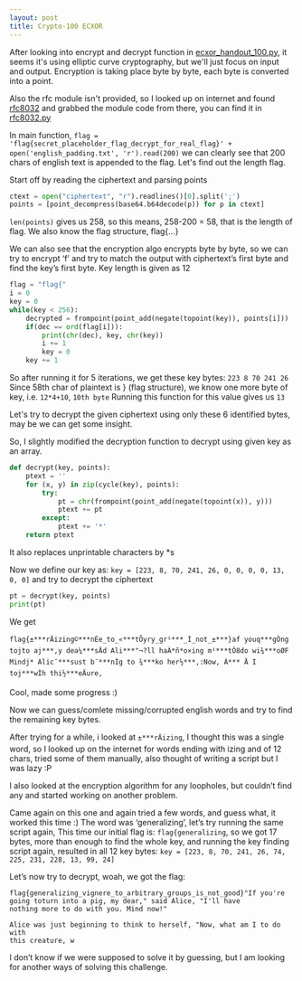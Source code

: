 ```yaml
---
layout: post
title: Crypto-100 ECXOR
---
```


After looking into encrypt and decrypt function in [ecxor_handout_100.py](/files/csaw17-finals/ecxor/ecxor_handout_100.py), it seems it's using elliptic curve cryptography, but we'll just focus on input and output. Encryption is taking place byte by byte, each byte is converted into a point.

Also the rfc module isn't provided, so I looked up on internet and found [rfc8032](https://tools.ietf.org/html/rfc8032) and grabbed the module code from there, you can find it in [rfc8032.py](/files/csaw17-finals/ecxor/rfc8032.py)

In main function, 
`flag = 'flag{secret_placeholder_flag_decrypt_for_real_flag}' + open('english_padding.txt', 'r').read(200)`
we can clearly see that 200 chars of english text is appended to the flag. Let's find out the length flag.

Start off by reading the ciphertext and parsing points 

```python
ctext = open("ciphertext", "r").readlines()[0].split(';')
points = [point_decompress(base64.b64decode(p)) for p in ctext]
```

`len(points)` gives us 258, so this means, 258-200 = 58, that is the length of flag.
We also know the flag structure, flag{...}

We can also see that the encryption algo encrypts byte by byte, so we can try to encrypt ‘f’ and try to match the output with ciphertext’s first byte and find the key’s first byte.
Key length is given as 12

```python
flag = "flag{"
i = 0
key = 0
while(key < 256):
    decrypted = frompoint(point_add(negate(topoint(key)), points[i]))
    if(dec == ord(flag[i])):
        print(chr(dec), key, chr(key))
        i += 1
        key = 0
    key += 1
```

So after running it for 5 iterations, we get these key bytes: `223 8 70 241 26`
Since 58th char of plaintext is } (flag structure), we know one more byte of key, i.e. `12*4+10`, `10th byte`
Running this function for this value gives us `13`


Let's try to decrypt the given ciphertext using only these 6 identified bytes, may be we can get some insight.

So, I slightly modified the decryption function to decrypt using given key as an array.
```python
def decrypt(key, points):
    ptext = ''
    for (x, y) in zip(cycle(key), points):
        try:
            pt = chr(frompoint(point_add(negate(topoint(x)), y)))
            ptext += pt
        except:
            ptext += '*'
    return ptext
```
It also replaces unprintable characters by *s

Now we define our key as: `key = [223, 8, 70, 241, 26, 0, 0, 0, 0, 13, 0, 0]` and try to decrypt the ciphertext
```python
pt = decrypt(key, points)
print(pt)
```

We get

`flag{±***rÄizing©***nÈe_to_«***tÕyry_gr¹***_Ì_not_±***}af youq***gÒng tojto aj***,y dea¼***sÄd Ali­***"¬?ll haÀ*ñ*o×ing m¹***tÒ8do wi¾***oØF Mindj*
Alic¯***sust b¯***nÌg to ¾***ko her½***,:Now, Á*** Ä I toj***wÌh
thi½***eÄure, `

Cool, made some progress :)

Now we can guess/comlete missing/corrupted english words and try to find the remaining key bytes.

After trying for a while, i looked at `±***rÄizing`, I thought this was a single word, so I looked up on the internet for words ending with izing and of 12 chars, tried some of them manually, also thought of writing a script but I was lazy :P

I also looked at the encryption algorithm for any loopholes, but couldn’t find any and started working on another problem.

Came again on this one and again tried a few words, and guess what, it worked this time :)
The word was ‘generalizing’, let’s try running the same script again,
This time our initial flag is: `flag{generalizing`, so we got 17 bytes, more than enough to find the whole key, and running the key finding script again, resulted in all 12 key bytes:
`key = [223, 8, 70, 241, 26, 74, 225, 231, 228, 13, 99, 24]`

Let’s now try to decrypt, woah, we got the flag:

```
flag{generalizing_vignere_to_arbitrary_groups_is_not_good}"If you're going toturn into a pig, my dear," said Alice, "I'll have
nothing more to do with you. Mind now!"

Alice was just beginning to think to herself, "Now, what am I to do with
this creature, w
```


I don’t know if we were supposed to solve it by guessing, but I am looking for another ways of solving this challenge.
